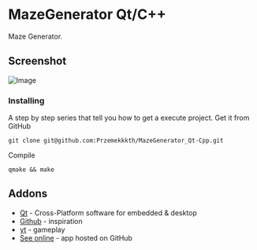 # MazeGenerator Qt/C++
Maze Generator.
## Screenshot
![Image](https://user-images.githubusercontent.com/28188300/189528244-5972c2f5-696b-4ba6-9263-b8a8c318a355.gif)
### Installing
A step by step series  that tell you how to get a execute project.
Get it from GitHub
```
git clone git@github.com:Przemekkkth/MazeGenerator_Qt-Cpp.git
```
Compile
```
qmake && make
```
## Addons
* [Qt](https://www.qt.io/) - Cross-Platform software for embedded & desktop
* [Github](https://github.com/OneLoneCoder/videos/blob/master/OneLoneCoder_Mazes.cpp) - inspiration
* [yt](https://youtu.be/L7k7QzKe0Mc) - gameplay
* [See online](https://przemekkkth.github.io/maze/index.html) - app hosted on GitHub
